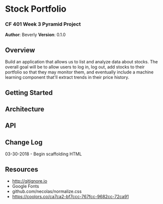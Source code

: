 # Stock Portfolio
### CF 401 Week 3 Pyramid Project


**Author**: Beverly
**Version**: 0.1.0

## Overview
<!-- Provide a high level overview of what this application is and why you are building it, beyond the fact that it's an assignment for a Code Fellows 401 class. (i.e. What's your problem domain?) -->
Build an application that allows us to list and analyze data about stocks. The overall goal will be to allow users to log in, log out, add stocks to their portfolio so that they may monitor them, and eventually include a machine learning component that'll extract trends in their price history.

## Getting Started
<!-- What are the steps that a user must take in order to build this app on their own machine and get it running? -->

## Architecture
<!-- Provide a detailed description of the application design. What technologies (languages, libraries, etc) you're using, and any other relevant design information. This is also an area which you can include any visuals; flow charts, example usage gifs, screen captures, etc.-->

## API
<!-- Provide detailed instructions for your applications usage. This should include any methods or endpoints available to the user/client/developer. Each section should be formatted to provide clear syntax for usage, example calls including input data requirements and options, and example responses or return values. -->

## Change Log
<!-- Use this are to document the iterative changes made to your application as each feature is successfully implemented. Use time stamps. Here's an example:

01-01-2001 4:59pm - Added functionality to add and delete some things.
-->
03-30-2018 - Begin scaffolding HTML

## Resources
- http://gitignore.io
- Google Fonts
- github.com/necolas/normalize.css
- https://coolors.co/ca7ca2-bf7ccc-767fcc-9682cc-72ca91

